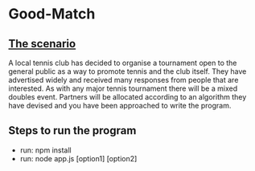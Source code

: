 # Good-Match
## <ins>The scenario<ins>
A local tennis club has decided to organise a tournament open to the general public as a way to
promote tennis and the club itself.
They have advertised widely and received many responses from people that are interested. As
with any major tennis tournament there will be a mixed doubles event. Partners will be allocated
according to an algorithm they have devised and you have been approached to write the program.

## Steps to run the program
* run: npm install
* run: node app.js [option1] [option2]
